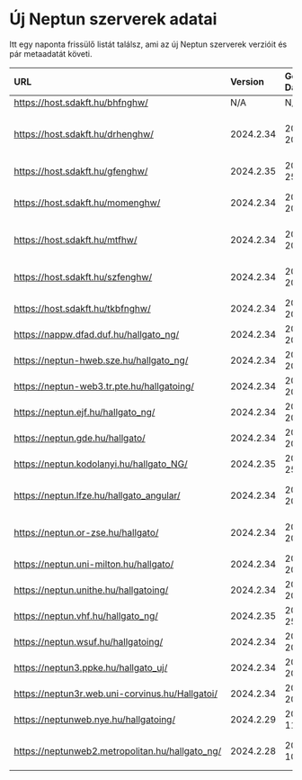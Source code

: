 # Új Neptun szerverek adatai

Itt egy naponta frissülő listát találsz, ami az új Neptun szerverek verzióit és pár metaadatát követi.

| URL                                             | Version   | Generation Date     | Organization Name                         | Captcha Required |
|:----------------------------------------------|:--------|:------------------|:----------------------------------------|:---------------|
| https://host.sdakft.hu/bhfnghw/                 | N/A       | N/A                 | N/A                                       | N/A              |
| https://host.sdakft.hu/drhenghw/                | 2024.2.34 | 2024-09-20T13:35:59 | Debreceni Református Hittudományi Egyetem | 3                |
| https://host.sdakft.hu/gfenghw/                 | 2024.2.35 | 2024-09-25T09:38:29 | Gál Ferenc Egyetem                        | 3                |
| https://host.sdakft.hu/momenghw/                | 2024.2.34 | 2024-09-20T13:35:59 | Moholy-Nagy Művészeti Egyetem             | 3                |
| https://host.sdakft.hu/mtfhw/                   | 2024.2.34 | 2024-09-20T13:35:59 | Magyar Táncművészeti Egyetem              | 3                |
| https://host.sdakft.hu/szfenghw/                | 2024.2.34 | 2024-09-20T13:35:59 | Színház- és Filmművészeti Egyetem         | 3                |
| https://host.sdakft.hu/tkbfnghw/                | 2024.2.34 | 2024-09-20T13:35:59 | A Tan Kapuja Buddhista Főiskola           | 3                |
| https://nappw.dfad.duf.hu/hallgato_ng/          | 2024.2.34 | 2024-09-20T13:35:59 | Dunaújvárosi Egyetem                      | 3                |
| https://neptun-hweb.sze.hu/hallgato_ng/         | 2024.2.34 | 2024-09-20T13:35:59 | Széchenyi István Egyetem                  | 3                |
| https://neptun-web3.tr.pte.hu/hallgatoing/      | 2024.2.34 | 2024-09-20T13:35:59 | Pécsi Tudományegyetem                     | 3                |
| https://neptun.ejf.hu/hallgato_ng/              | 2024.2.34 | 2024-09-20T13:35:59 | Eötvös József Főiskola                    | 3                |
| https://neptun.gde.hu/hallgato/                 | 2024.2.34 | 2024-09-20T13:35:59 | Gábor Dénes Egyetem                       | 3                |
| https://neptun.kodolanyi.hu/hallgato_NG/        | 2024.2.35 | 2024-09-25T09:38:29 | Kodolányi János Egyetem                   | 3                |
| https://neptun.lfze.hu/hallgato_angular/        | 2024.2.34 | 2024-09-20T13:35:59 | Liszt Ferenc Zeneművészeti Egyetem        | 3                |
| https://neptun.or-zse.hu/hallgato/              | 2024.2.34 | 2024-09-20T13:35:59 | Országos Rabbiképző - Zsidó Egyetem       | 3                |
| https://neptun.uni-milton.hu/hallgato/          | 2024.2.34 | 2024-09-20T13:35:59 | Milton Friedman Egyetem                   | 3                |
| https://neptun.unithe.hu/hallgatoing/           | 2024.2.34 | 2024-09-20T13:35:59 | Tokaj-Hegyalja Egyetem                    | 1                |
| https://neptun.vhf.hu/hallgato_ng/              | 2024.2.35 | 2024-09-25T09:38:29 | Veszprémi Érseki Főiskola                 | 3                |
| https://neptun.wsuf.hu/hallgatoing/             | 2024.2.34 | 2024-09-20T13:35:59 | Wekerle Sándor Üzleti Főiskola            | 3                |
| https://neptun3.ppke.hu/hallgato_uj/            | 2024.2.34 | 2024-09-20T13:35:59 | Pázmány Péter Katolikus Egyetem           | 3                |
| https://neptun3r.web.uni-corvinus.hu/Hallgatoi/ | 2024.2.34 | 2024-09-20T13:35:59 | Budapesti Corvinus Egyetem                | 3                |
| https://neptunweb.nye.hu/hallgatoing/           | 2024.2.29 | 2024-09-11T13:36:23 | Nyíregyházi Egyetem                       | 3                |
| https://neptunweb2.metropolitan.hu/hallgato_ng/ | 2024.2.28 | 2024-09-10T17:33:14 | Budapesti Metropolitan Egyetem            | 3                |